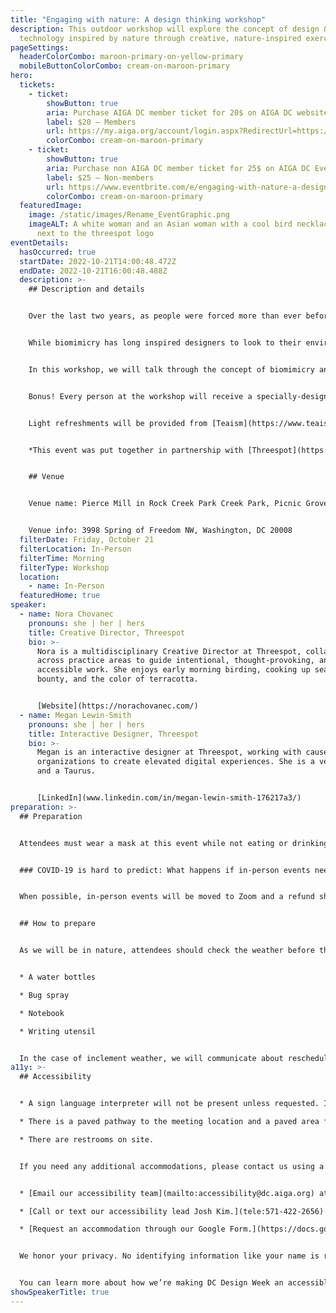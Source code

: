 ```yaml
---
title: "Engaging with nature: A design thinking workshop"
description: This outdoor workshop will explore the concept of design &
  technology inspired by nature through creative, nature-inspired exercises.
pageSettings:
  headerColorCombo: maroon-primary-on-yellow-primary
  mobileButtonColorCombo: cream-on-maroon-primary
hero:
  tickets:
    - ticket:
        showButton: true
        aria: Purchase AIGA DC member ticket for 20$ on AIGA DC website
        label: $20 — Members
        url: https://my.aiga.org/account/login.aspx?RedirectUrl=https://ikit.aiga.org/ikit_national_util/ikit-national-util-sso-redirect/?state=https%3A%2F%2Fdc.aiga.org%2Fevent%2Fengaging-with-nature-a-design-thinking-workshop%2F%3Fredirect_source%3Deventbrite_register
        colorCombo: cream-on-maroon-primary
    - ticket:
        showButton: true
        aria: Purchase non AIGA DC member ticket for 25$ on AIGA DC Eventbrite website.
        label: $25 — Non-members
        url: https://www.eventbrite.com/e/engaging-with-nature-a-design-thinking-workshop-tickets-425473361277
        colorCombo: cream-on-maroon-primary
  featuredImage:
    image: /static/images/Rename_EventGraphic.png
    imageALT: A white woman and an Asian woman with a cool bird necklace collaged
      next to the threespot logo
eventDetails:
  hasOccurred: true
  startDate: 2022-10-21T14:00:48.472Z
  endDate: 2022-10-21T16:00:48.488Z
  description: >-
    ## Description and details


    Over the last two years, as people were forced more than ever before to retreat from community spaces and onto computers, they began searching for new ways to engage safely with the world beyond screens. Through this rewriting of spacial engagement, many found solace and inspiration in the beauty  and peace of the natural world. From evening walks to backyard birding to camping, fishing and hiking, engagement with the outdoors has reached new heights. 


    While biomimicry has long inspired designers to look to their environments for inspiration, how can we as designers intentionally build space to allow ourselves to engage with the natural world? 


    In this workshop, we will talk through the concept of biomimicry and how to make intentional time for things like forest bathing (even if you live in a city). We will then put those concepts into practice by participating in exercises that employ nature-inspired design thinking. 


    Bonus! Every person at the workshop will receive a specially-designed, interactive zine to further inspire their biomimicry skills.


    Light refreshments will be provided from [Teaism](https://www.teaism.com/) by our sponsor [HAWJ Studio](http://www.phimher.com/).


    *This event was put together in partnership with [Threespot](https://www.threespot.com/)*.


    ## Venue


    Venue name: Pierce Mill in Rock Creek Park Creek Park, Picnic Grove #1


    Venue info: 3998 Spring of Freedom NW, Washington, DC 20008
  filterDate: Friday, October 21
  filterLocation: In-Person
  filterTime: Morning
  filterType: Workshop
  location:
    - name: In-Person
  featuredHome: true
speaker:
  - name: Nora Chovanec
    pronouns: she | her | hers
    title: Creative Director, Threespot
    bio: >-
      Nora is a multidisciplinary Creative Director at Threespot, collaborating
      across practice areas to guide intentional, thought-provoking, and
      accessible work. She enjoys early morning birding, cooking up seasonal
      bounty, and the color of terracotta.


      [Website](https://norachovanec.com/)
  - name: Megan Lewin-Smith
    pronouns: she | her | hers
    title: Interactive Designer, Threespot
    bio: >-
      Megan is an interactive designer at Threespot, working with cause-based
      organizations to create elevated digital experiences. She is a vegetarian
      and a Taurus.


      [LinkedIn](www.linkedin.com/in/megan-lewin-smith-176217a3/)
preparation: >-
  ## Preparation


  Attendees must wear a mask at this event while not eating or drinking.


  ### COVID-19 is hard to predict: What happens if in-person events need to be canceled?


  When possible, in-person events will be moved to Zoom and a refund should not be expected. If an event is canceled in its entirety, a refund will be issued. In either scenario you will be notified immediately.


  ## How to prepare


  As we will be in nature, attendees should check the weather before the workshop to dress accordingly. In addition, attendees should bring:


  * A water bottles

  * Bug spray

  * Notebook

  * Writing utensil


  In the case of inclement weather, we will communicate about rescheduling the event.
a11y: >-
  ## Accessibility


  * A sign language interpreter will not be present unless requested. If requested, we will do our best to employ a sign language interpreter for the event.

  * There is a paved pathway to the meeting location and a paved area for the planned activities.

  * There are restrooms on site.


  If you need any additional accommodations, please contact us using a method that works best for you:


  * [Email our accessibility team](mailto:accessibility@dc.aiga.org) at accessibility@dc.aiga.org.

  * [Call or text our accessibility lead Josh Kim.](tele:571-422-2656)

  * [Request an accommodation through our Google Form.](https://docs.google.com/forms/d/e/1FAIpQLSe2l-FrPiSaZxPjIAOUadYn3axaz6SyloV42CWg-HF65TTy1w/viewform)


  We honor your privacy. No identifying information like your name is required to request an accommodation, and all details will be deleted once completed.


  You can learn more about how we’re making DC Design Week an accessible experience by visiting our [accessibility statement](/accessibility/).
showSpeakerTitle: true
---
```

